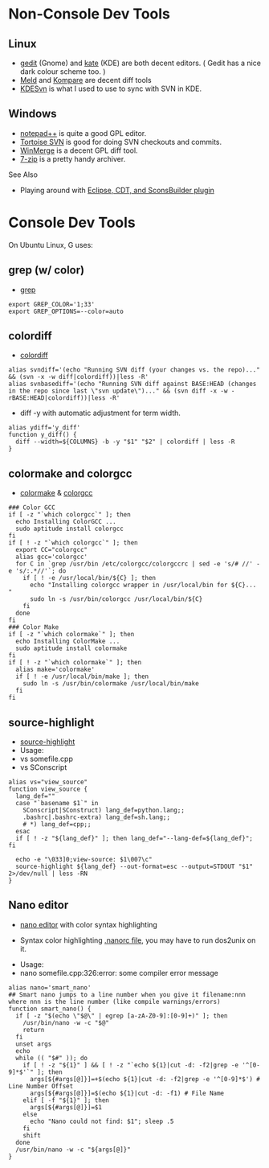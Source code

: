 # Non-Console Dev Tools

## Linux

  - [gedit](http://www.gnome.org/projects/gedit/screenshots.html)
    (Gnome) and [kate](http://kate-editor.org/) (KDE) are both decent
    editors. ( Gedit has a nice dark colour scheme too. )
  - [Meld](http://meld.sourceforge.net/) and
    [Kompare](http://www.caffeinated.me.uk/kompare/) are decent diff
    tools
  - [KDESvn](http://kdesvn.alwins-world.de/trac.fcgi) is what I used to
    use to sync with SVN in KDE.

## Windows

  - [notepad++](http://notepad-plus.sourceforge.net/) is quite a good
    GPL editor.
  - [Tortoise SVN](http://tortoisesvn.tigris.org/) is good for doing SVN
    checkouts and commits.
  - [WinMerge](http://winmerge.org/) is a decent GPL diff tool.
  - [7-zip](http://www.7-zip.org/) is a pretty handy archiver. 

See Also

  - Playing around with [Eclipse, CDT, and SconsBuilder plugin](eclipse)

# Console Dev Tools

On Ubuntu Linux, G uses:

## grep (w/ color)

  - [grep](http://packages.ubuntu.com/hardy/grep)

<!-- end list -->

    export GREP_COLOR='1;33'
    export GREP_OPTIONS=--color=auto

## colordiff

  - [colordiff](http://packages.ubuntu.com/hardy/colordiff)

<!-- end list -->

    alias svndiff='(echo "Running SVN diff (your changes vs. the repo)..." && (svn -x -w diff|colordiff))|less -R'
    alias svnbasediff='(echo "Running SVN diff against BASE:HEAD (changes in the repo since last \"svn update\")..." && (svn diff -x -w -rBASE:HEAD|colordiff))|less -R'

  - diff -y with automatic adjustment for term width.

<!-- end list -->

    alias ydiff='y_diff'
    function y_diff() {
      diff --width=${COLUMNS} -b -y "$1" "$2" | colordiff | less -R
    }

## colormake and colorgcc

  - [colormake](http://packages.ubuntu.com/hardy/colormake) &
    [colorgcc](http://packages.ubuntu.com/hardy/colorgcc)

<!-- end list -->

    ### Color GCC
    if [ -z "`which colorgcc`" ]; then
      echo Installing ColorGCC ...
      sudo aptitude install colorgcc
    fi
    if [ ! -z "`which colorgcc`" ]; then
      export CC="colorgcc"
      alias gcc='colorgcc'
      for C in `grep /usr/bin /etc/colorgcc/colorgccrc | sed -e 's/# //' -e 's/:.*//'`; do
        if [ ! -e /usr/local/bin/${C} ]; then
          echo "Installing colorgcc wrapper in /usr/local/bin for ${C}... "
          sudo ln -s /usr/bin/colorgcc /usr/local/bin/${C}
        fi
      done
    fi
    ### Color Make
    if [ -z "`which colormake`" ]; then
      echo Installing ColorMake ...
      sudo aptitude install colormake
    fi
    if [ ! -z "`which colormake`" ]; then
      alias make='colormake'
      if [ ! -e /usr/local/bin/make ]; then
        sudo ln -s /usr/bin/colormake /usr/local/bin/make
      fi
    fi

## source-highlight

  - [source-highlight](http://packages.ubuntu.com/hardy/source-highlight)
  - Usage: 
  - vs somefile.cpp
  - vs SConscript

<!-- end list -->

    alias vs="view_source"
    function view_source {
      lang_def=""
      case "`basename $1`" in
        SConscript|SConstruct) lang_def=python.lang;;
        .bashrc|.bashrc-extra) lang_def=sh.lang;;
        # *) lang_def=cpp;;
      esac
      if [ ! -z "${lang_def}" ]; then lang_def="--lang-def=${lang_def}"; fi
    
      echo -e "\033]0;view-source: $1\007\c"
      source-highlight ${lang_def} --out-format=esc --output=STDOUT "$1" 2>/dev/null | less -RN
    }

## Nano editor

  - [nano editor](http://nano-editor.org) with color syntax highlighting

<!-- end list -->

  - Syntax color highlighting [.nanorc
    file](http://stacktrace.org/archive/.nanorc), you may have to run
    dos2unix on it.

<!-- end list -->

  - Usage: 
  - nano somefile.cpp:326:error: some compiler error message

<!-- end list -->

    alias nano='smart_nano'
    ## Smart nano jumps to a line number when you give it filename:nnn where nnn is the line number (like compile warnings/errors)
    function smart_nano() {
      if [ -z "$(echo \"$@\" | egrep [a-zA-Z0-9]:[0-9]+)" ]; then
        /usr/bin/nano -w -c "$@"
        return
      fi
      unset args
      echo
      while (( "$#" )); do
        if [ ! -z "${1}" ] && [ ! -z "`echo ${1}|cut -d: -f2|grep -e '^[0-9]*$'`" ]; then
          args[${#args[@]}]=+$(echo ${1}|cut -d: -f2|grep -e '^[0-9]*$') # Line Number Offset
          args[${#args[@]}]=$(echo ${1}|cut -d: -f1) # File Name
        elif [ -f "${1}" ]; then
          args[${#args[@]}]=$1
        else
          echo "Nano could not find: $1"; sleep .5
        fi
        shift
      done
      /usr/bin/nano -w -c "${args[@]}"
    }
